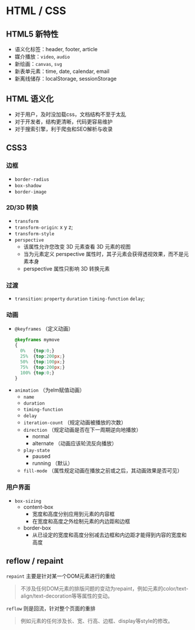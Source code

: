 # HTML / CSS

## HTML5 新特性

  - 语义化标签：header, footer, article
  - 媒介播放：`video`, `audio`
  - 新绘画：`canvas`, `svg`
  - 新表单元素：time, date, calendar, email
  - 新离线储存：localStorage, sessionStorage


## HTML 语义化

  - 对于用户，及时没加载css，文档结构不至于太乱
  - 对于开发者，结构更清晰，代码更容易维护
  - 对于搜索引擎，利于爬虫和SEO解析与收录


## CSS3

### 边框

  - `border-radius`
  - `box-shadow`
  - `border-image`
  
### 2D/3D 转换

  - `transform`
  - `transform-origin`: x y z;
  - `transform-style`
  - `perspective`
    - 该属性允许您改变 3D 元素查看 3D 元素的视图
    - 当为元素定义 perspective 属性时，其子元素会获得透视效果，而不是元素本身
    - perspective 属性只影响 3D 转换元素

### 过渡

  - `transition`: `property` `duration` `timing-function` `delay`;
  
### 动画

  - `@keyframes` （定义动画）
    ```css
    @keyframes mymove
    {
      0%   {top:0;}
      25%  {top:200px;}
      50%  {top:100px;}
      75%  {top:200px;}
      100% {top:0;}
    }
    ```
  - `animation` （为elm赋值动画）
    - `name`
    - `duration`
    - `timing-function`
    - `delay`
    - `iteration-count` （规定动画被播放的次数）
    - `direction` （规定动画是否在下一周期逆向地播放）
      - normal
      - alternate （动画应该轮流反向播放）
    - `play-state`
      - paused
      - running （默认）
    - `fill-mode` （属性规定动画在播放之前或之后，其动画效果是否可见）

### 用户界面

  - `box-sizing`
    - content-box
      - 宽度和高度分别应用到元素的内容框
      - 在宽度和高度之外绘制元素的内边距和边框
    - border-box
      - 从已设定的宽度和高度分别减去边框和内边距才能得到内容的宽度和高度
      

## reflow / repaint

`repaint` 主要是针对某一个DOM元素进行的重绘

> 不涉及任何DOM元素的排版问题的变动为repaint，例如元素的color/text-align/text-decoration等等属性的变动。

`reflow` 则是回流，针对整个页面的重排

> 例如元素的任何涉及长、宽、行高、边框、display等style的修改。
